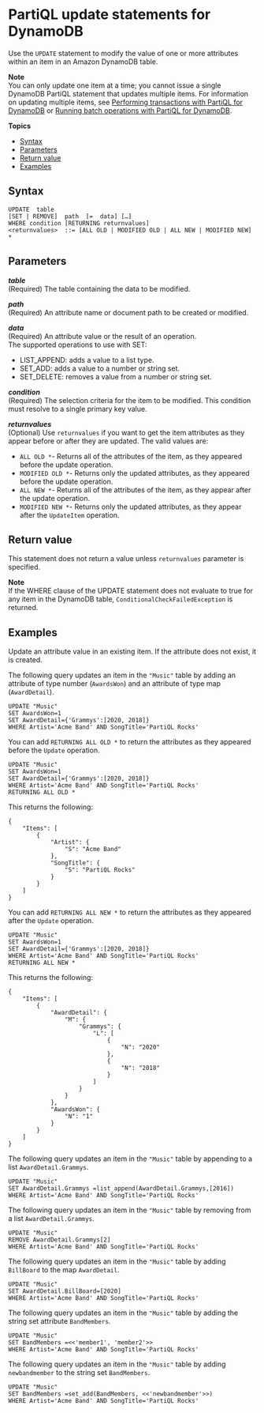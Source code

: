 # PartiQL update statements for DynamoDB<a name="ql-reference.update"></a>

Use the `UPDATE` statement to modify the value of one or more attributes within an item in an Amazon DynamoDB table\. 

**Note**  
You can only update one item at a time; you cannot issue a single DynamoDB PartiQL statement that updates multiple items\. For information on updating multiple items, see [Performing transactions with PartiQL for DynamoDB](ql-reference.multiplestatements.transactions.md) or [Running batch operations with PartiQL for DynamoDB](ql-reference.multiplestatements.batching.md)\.

**Topics**
+ [Syntax](#ql-reference.update.syntax)
+ [Parameters](#ql-reference.update.parameters)
+ [Return value](#ql-reference.update.return)
+ [Examples](#ql-reference.update.examples)

## Syntax<a name="ql-reference.update.syntax"></a>

```
UPDATE  table  
[SET | REMOVE]  path  [=  data] […]
WHERE condition [RETURNING returnvalues]
<returnvalues>  ::= [ALL OLD | MODIFIED OLD | ALL NEW | MODIFIED NEW] *
```

## Parameters<a name="ql-reference.update.parameters"></a>

***table***  
\(Required\) The table containing the data to be modified\.

***path***  
\(Required\) An attribute name or document path to be created or modified\.

***data***  
\(Required\) An attribute value or the result of an operation\.  
The supported operations to use with SET:  
+ LIST\_APPEND: adds a value to a list type\.
+ SET\_ADD: adds a value to a number or string set\.
+ SET\_DELETE: removes a value from a number or string set\.

***condition***  
\(Required\) The selection criteria for the item to be modified\. This condition must resolve to a single primary key value\.

***returnvalues***  
\(Optional\) Use `returnvalues` if you want to get the item attributes as they appear before or after they are updated\. The valid values are:   
+ `ALL OLD *`\- Returns all of the attributes of the item, as they appeared before the update operation\.
+ `MODIFIED OLD *`\- Returns only the updated attributes, as they appeared before the update operation\.
+ `ALL NEW *`\- Returns all of the attributes of the item, as they appear after the update operation\.
+ `MODIFIED NEW *`\- Returns only the updated attributes, as they appear after the `UpdateItem` operation\.

## Return value<a name="ql-reference.update.return"></a>

This statement does not return a value unless `returnvalues` parameter is specified\.

**Note**  
If the WHERE clause of the UPDATE statement does not evaluate to true for any item in the DynamoDB table, `ConditionalCheckFailedException` is returned\.

## Examples<a name="ql-reference.update.examples"></a>

Update an attribute value in an existing item\. If the attribute does not exist, it is created\.

The following query updates an item in the `"Music"` table by adding an attribute of type number \(`AwardsWon`\) and an attribute of type map \(`AwardDetail`\)\.

```
UPDATE "Music" 
SET AwardsWon=1 
SET AwardDetail={'Grammys':[2020, 2018]}  
WHERE Artist='Acme Band' AND SongTitle='PartiQL Rocks'
```

You can add `RETURNING ALL OLD *` to return the attributes as they appeared before the `Update` operation\.

```
UPDATE "Music" 
SET AwardsWon=1 
SET AwardDetail={'Grammys':[2020, 2018]}  
WHERE Artist='Acme Band' AND SongTitle='PartiQL Rocks'
RETURNING ALL OLD *
```

This returns the following:

```
{
    "Items": [
        {
            "Artist": {
                "S": "Acme Band"
            },
            "SongTitle": {
                "S": "PartiQL Rocks"
            }
        }
    ]
}
```

You can add `RETURNING ALL NEW *` to return the attributes as they appeared after the `Update` operation\.

```
UPDATE "Music" 
SET AwardsWon=1 
SET AwardDetail={'Grammys':[2020, 2018]}  
WHERE Artist='Acme Band' AND SongTitle='PartiQL Rocks'
RETURNING ALL NEW *
```

This returns the following:

```
{
    "Items": [
        {
            "AwardDetail": {
                "M": {
                    "Grammys": {
                        "L": [
                            {
                                "N": "2020"
                            },
                            {
                                "N": "2018"
                            }
                        ]
                    }
                }
            },
            "AwardsWon": {
                "N": "1"
            }
        }
    ]
}
```

The following query updates an item in the `"Music"` table by appending to a list `AwardDetail.Grammys`\.

```
UPDATE "Music" 
SET AwardDetail.Grammys =list_append(AwardDetail.Grammys,[2016])  
WHERE Artist='Acme Band' AND SongTitle='PartiQL Rocks'
```

The following query updates an item in the `"Music"` table by removing from a list `AwardDetail.Grammys`\.

```
UPDATE "Music" 
REMOVE AwardDetail.Grammys[2]   
WHERE Artist='Acme Band' AND SongTitle='PartiQL Rocks'
```

The following query updates an item in the `"Music"` table by adding `BillBoard` to the map `AwardDetail`\.

```
UPDATE "Music" 
SET AwardDetail.BillBoard=[2020] 
WHERE Artist='Acme Band' AND SongTitle='PartiQL Rocks'
```

The following query updates an item in the `"Music"` table by adding the string set attribute `BandMembers`\.

```
UPDATE "Music" 
SET BandMembers =<<'member1', 'member2'>> 
WHERE Artist='Acme Band' AND SongTitle='PartiQL Rocks'
```

The following query updates an item in the `"Music"` table by adding `newbandmember` to the string set `BandMembers`\.

```
UPDATE "Music" 
SET BandMembers =set_add(BandMembers, <<'newbandmember'>>) 
WHERE Artist='Acme Band' AND SongTitle='PartiQL Rocks'
```